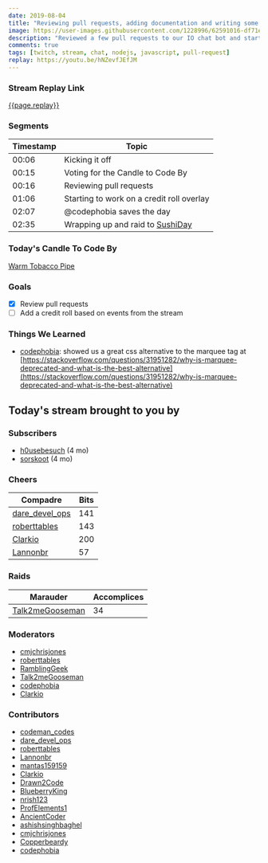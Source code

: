 ```yaml
---
date: 2019-08-04 
title: "Reviewing pull requests, adding documentation and writing some more chat-bot goodness"
image: https://user-images.githubusercontent.com/1228996/62591016-df71ef00-b893-11e9-9da7-f406686e4eee.png
description: "Reviewed a few pull requests to our IO chat bot and started working on a new credit roll based on data from the stream."
comments: true
tags: [twitch, stream, chat, nodejs, javascript, pull-request]
replay: https://youtu.be/hNZevfJEfJM
---
```


### Stream Replay Link

[{{page.replay}}]({{page.replay}})

<!--more-->

### Segments

| Timestamp | Topic                                                             |
| ---       | ---                                                               |
| 00:06     | Kicking it off                                                    |
| 00:15     | Voting for the Candle to Code By                                  |
| 00:16     | Reviewing pull requests                                           |
| 01:06     | Starting to work on a credit roll overlay                         |
| 02:07     | @codephobia saves the day                                         |
| 02:35     | Wrapping up and raid to [SushiDay](https://twitch.tv/sushiday)    |

### Today's Candle To Code By

[Warm Tobacco Pipe](https://amzn.to/2GSsMxX)

### Goals

- [x] Review pull requests
- [ ] Add a credit roll based on events from the stream

### Things We Learned

- [codephobia](https://twitch.tv/codephobia): showed us a great css alternative to the marquee tag at [https://stackoverflow.com/questions/31951282/why-is-marquee-deprecated-and-what-is-the-best-alternative](https://stackoverflow.com/questions/31951282/why-is-marquee-deprecated-and-what-is-the-best-alternative)

## Today's stream brought to you by

### Subscribers

- [h0usebesuch](https://twitch.tv/h0usebesuch) (4 mo)
- [sorskoot](https://twitch.tv/sorskoot) (4 mo)

### Cheers

| Compadre            | Bits        |
| ---                 | ---         |
| [dare_devel_ops](https://twitch.tv/dare_devel_ops) | 141 |
| [roberttables](https://twitch.tv/roberttables) | 143 |
| [Clarkio](https://twitch.tv/clarkio) | 200 |
| [Lannonbr](https://twitch.tv/lannonbr) | 57 |

### Raids

| Marauder            | Accomplices |
| ---                 | ---         |
| [Talk2meGooseman](https://twitch.tv/talk2megooseman) | 34 |

### Moderators

- [cmjchrisjones](https://twitch.tv/cmjchrisjones)
- [roberttables](https://twitch.tv/roberttables)
- [RamblingGeek](https://twitch.tv/ramblinggeek)
- [Talk2meGooseman](https://twitch.tv/talk2megooseman)
- [codephobia](https://twitch.tv/codephobia)
- [Clarkio](https://twitch.tv/clarkio)

### Contributors

- [codeman_codes](https://twitch.tv/codeman_codes)
- [dare_devel_ops](https://twitch.tv/dare_devel_ops)
- [roberttables](https://twitch.tv/roberttables)
- [Lannonbr](https://twitch.tv/lannonbr)
- [mantas159159](https://twitch.tv/mantas159159)
- [Clarkio](https://twitch.tv/clarkio)
- [Drawn2Code](https://twitch.tv/drawn2code)
- [BlueberryKing](https://twitch.tv/blueberryking)
- [nrish123](https://twitch.tv/nrish123)
- [ProfElements1](https://twitch.tv/profelements1)
- [AncientCoder](https://twitch.tv/ancientcoder)
- [ashishsinghbaghel](https://twitch.tv/ashishsinghbaghel)
- [cmjchrisjones](https://twitch.tv/cmjchrisjones)
- [Copperbeardy](https://twitch.tv/copperbeardy)
- [codephobia](https://twitch.tv/codephobia)
